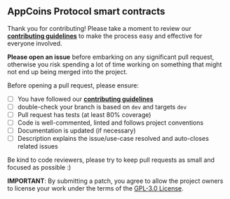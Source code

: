 ## AppCoins Protocol smart contracts

Thank you for contributing! Please take a moment to review our [**contributing guidelines**](https://github.com/AppStoreFoundation/asf-contracts/blob/master/CONTRIBUTING.md)
to make the process easy and effective for everyone involved.

**Please open an issue** before embarking on any significant pull request, otherwise you risk spending a lot of time working
on something that might not end up being merged into the project.

Before opening a pull request, please ensure:

- [ ] You have followed our [**contributing guidelines**](https://github.com/AppStoreFoundation/asf-contracts/blob/master/CONTRIBUTING.md)
- [ ] double-check your branch is based on `dev` and targets `dev` 
- [ ] Pull request has tests (at least 80% coverage)
- [ ] Code is well-commented, linted and follows project conventions
- [ ] Documentation is updated (if necessary)
- [ ] Description explains the issue/use-case resolved and auto-closes related issues

Be kind to code reviewers, please try to keep pull requests as small and focused as possible :)

**IMPORTANT**: By submitting a patch, you agree to allow the project
owners to license your work under the terms of the [GPL-3.0 License](https://github.com/AppStoreFoundation/asf-contracts/blob/master/LICENSE).
